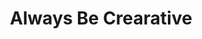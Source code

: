 ---
pid: vp3
title: Always Be Crearative
location_transcription: Center of North Philly
coordinates: "[-75.151242624257, 39.989656768649]"
zipcode: '19144'
gen_neighborhood: Northwest Philadelphia
neighborhood: Germantown
outside_phl: 
age: '8'
age_range: 6-13
instagram: 
image_file_name: vp_3.jpg
proposal_transcription: 
topic: Unknown
topic_summary: '0'
type: 
keywords_other: 
credit: Thai
image_labels: 
twitter: 
facebook: 
permalink: "/monuments/vp3/"
layout: item-page
---
